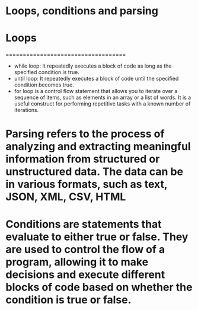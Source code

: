 # Loops, conditions and parsing
# Loops
===================================
* while loop: It repeatedly executes a block of code as long as the specified condition is true.
* until loop: It repeatedly executes a block of code until the specified condition becomes true.
* for loop is a control flow statement that allows you to iterate over a sequence of items, such as elements in an array or a list of words. It is a useful construct for performing repetitive tasks with a known number of iterations.
# Parsing refers to the process of analyzing and extracting meaningful information from structured or unstructured data. The data can be in various formats, such as text, JSON, XML, CSV, HTML

# Conditions are statements that evaluate to either true or false. They are used to control the flow of a program, allowing it to make decisions and execute different blocks of code based on whether the condition is true or false.
